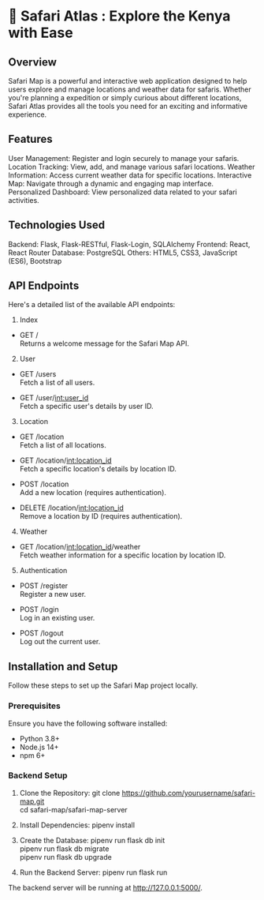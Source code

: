 

# 🦁  Safari Atlas : Explore the Kenya with Ease

## Overview
Safari Map is a powerful and interactive web application designed to help users explore and manage locations and weather data for safaris. Whether you're planning a expedition or simply curious about different locations, Safari Atlas provides all the tools you need for an exciting and informative experience.

## Features
User Management: Register and login securely to manage your safaris.
Location Tracking: View, add, and manage various safari locations.
Weather Information: Access current weather data for specific locations.
Interactive Map: Navigate through a dynamic and engaging map interface.
Personalized Dashboard: View personalized data related to your safari activities.

## Technologies Used
Backend: Flask, Flask-RESTful, Flask-Login, SQLAlchemy
Frontend: React, React Router
Database: PostgreSQL
Others: HTML5, CSS3, JavaScript (ES6), Bootstrap

## API Endpoints
Here's a detailed list of the available API endpoints:

1. Index
- GET /       
Returns a welcome message for the Safari Map API.
2. User
- GET /users  
Fetch a list of all users.  
 
- GET /user/<int:user_id>  
Fetch a specific user's details by user ID.

3. Location
- GET /location  
Fetch a list of all locations.

- GET /location/<int:location_id>  
Fetch a specific location's details by location ID.

- POST /location  
Add a new location (requires authentication).

- DELETE /location/<int:location_id>  
Remove a location by ID (requires authentication).

4. Weather
- GET /location/<int:location_id>/weather  
Fetch weather information for a specific location by location ID.

5. Authentication
- POST /register  
Register a new user.

- POST /login  
Log in an existing user.

- POST /logout  
Log out the current user.

## Installation and Setup
Follow these steps to set up the Safari Map project locally.

### Prerequisites
Ensure you have the following software installed:

- Python 3.8+
- Node.js 14+
- npm 6+

### Backend Setup

1. Clone the Repository:
git clone https://github.com/yourusername/safari-map.git  
cd safari-map/safari-map-server

2. Install Dependencies:
pipenv install

3. Create the Database:
pipenv run flask db init  
pipenv run flask db migrate  
pipenv run flask db upgrade

4. Run the Backend Server:
pipenv run flask run  
  
The backend server will be running at http://127.0.0.1:5000/.